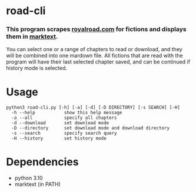 # road-cli
### This program scrapes <a href="royalroad.com">royalroad.com</a> for fictions and displays them in <a href="https://github.com/marktext/marktext">marktext</a>.
You can select one or a range of chapters to read or download, and they will be combined into one mardown file. All fictions that are read with the program will have their last selected chapter saved, and can be continued if history mode is selected.

# Usage
```
python3 road-cli.py [-h] [-a] [-d] [-D DIRECTORY] [-s SEARCH] [-H]
  -h --help           show this help message
  -a --all            specify all chapters
  -d --download       set download mode
  -D --directory      set download mode and download directory
  -s --search         specify search query
  -H --history        set history mode
```
# Dependencies
- python 3.10
- marktext (in PATH)

